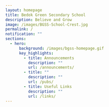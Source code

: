 ```yaml
---
layout: homepage
title: Bedok Green Secondary School
description: Believe and Grow
image: /images/BGSS-School-Crest.jpg
permalink: /
notification: ""
sections:
  - hero:
      background: /images/bgss-homepage.gif
      key_highlights:
        - title: Announcements
          description: ""
          url: /announcements/
        - title: ""
          description: ""
          url: /pubs/
        - title: Useful Links
          description: ""
          url: /links/
---
```

